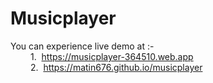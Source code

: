 # Musicplayer

You can experience live demo at :-<br>
    &emsp;&emsp; 1.&nbsp; https://musicplayer-364510.web.app <br>
    &emsp;&emsp; 2.&nbsp; https://matin676.github.io/musicplayer
